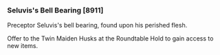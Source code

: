 ### Seluvis's Bell Bearing [8911]

Preceptor Seluvis's bell bearing, found upon his perished flesh.

Offer to the Twin Maiden Husks at the Roundtable Hold to gain access to new items.